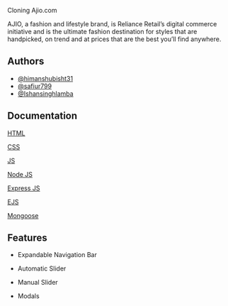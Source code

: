
Cloning Ajio.com

AJIO, a fashion and lifestyle brand, is Reliance Retail’s digital commerce initiative and is the ultimate fashion destination for styles that are handpicked, on trend and at prices that are the best you’ll find anywhere.

## Authors

- [@himanshubisht31](https://github.com/himanshubisht31)
- [@safiur799](https://github.com/safiur799)
- [@Ishansinghlamba](https://github.com/Ishansinghlamba)

## Documentation

[HTML](https://www.google.com/url?sa=t&rct=j&q=&esrc=s&source=web&cd=&cad=rja&uact=8&ved=2ahUKEwiauI62ycHyAhXFfH0KHUw1CUIQFnoECAYQAQ&url=https%3A%2F%2Fdeveloper.mozilla.org%2Fen-US%2Fdocs%2FWeb%2FHTML&usg=AOvVaw23zU8Os1zIEwrE-SW_k5x4)

[CSS](https://www.google.com/url?sa=t&rct=j&q=&esrc=s&source=web&cd=&cad=rja&uact=8&ved=2ahUKEwj6lPHHycHyAhVKT30KHQ7VCnIQFnoECAUQAQ&url=https%3A%2F%2Fdeveloper.mozilla.org%2Fen-US%2Fdocs%2FWeb%2FCSS&usg=AOvVaw2uGFFuZmjPce8PuYb0p8Tp)

[JS](https://www.google.com/url?sa=t&rct=j&q=&esrc=s&source=web&cd=&cad=rja&uact=8&ved=2ahUKEwiD2c_TycHyAhXLdn0KHdmYAkoQFnoECAIQAQ&url=https%3A%2F%2Fdeveloper.mozilla.org%2Fen-US%2Fdocs%2FWeb%2FJavaScript&usg=AOvVaw1Il_CfTbNi4CXc-0nBN5rP)

[Node JS](https://nodejs.org/en/docs/)

[Express JS](https://expressjs.com/)

[EJS](https://ejs.co/)

[Mongoose](https://mongoosejs.com/docs/guide.html)

  
## Features

- Expandable Navigation Bar

- Automatic Slider

- Manual Slider

- Modals



  
